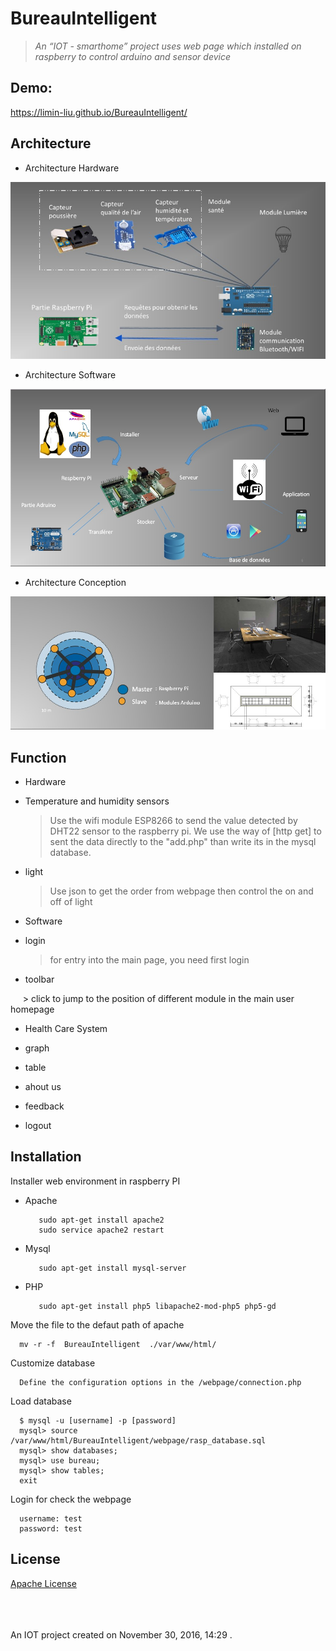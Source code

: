 BureauIntelligent
==========

>_An “IOT - smarthome” project uses web page which installed on raspberry to control arduino and sensor device_ 
   


 
Demo:
-------

https://limin-liu.github.io/BureauIntelligent/


Architecture
---------

* Architecture Hardware 
 
![Architecture hardware](https://github.com/limin-liu/BureauIntelligent/blob/master/Architecture%20hardware.jpg "Architecture hardware")

* Architecture Software 

![Architecture software](https://github.com/limin-liu/BureauIntelligent/blob/master/Architecture%20software.jpg "Architecture software")

* Architecture Conception 

![Architecture Conception](https://github.com/limin-liu/BureauIntelligent/blob/master/Architecture%20constitution.jpg "Architecture Conception")

Function
--------
* Hardware

 * Temperature and humidity sensors
 
      > Use the wifi module ESP8266 to send the value detected by DHT22 sensor to the raspberry pi. We use the way of [http get] to      sent the data directly to the "add.php" than write its in the mysql database.
      
 * light
 
      > Use json to get the order from webpage then control the on and off of light
 
 
 * Software
  
  * login
  
      > for entry into the main page, you need first login
  
  * toolbar
  
      > click to jump to the position of different module in the main user homepage
      
  * Health Care System   
  
      >
      
  * graph 
  
      >
      
  * table
  
      >
      
  * ahout us
  
      >
      
  * feedback
  
      >
      
  * logout
  
      >
 
 
 
Installation   
-------------

Installer web environment in raspberry PI

* Apache

         sudo apt-get install apache2
         sudo service apache2 restart
      
* Mysql

         sudo apt-get install mysql-server
      
* PHP

         sudo apt-get install php5 libapache2-mod-php5 php5-gd
  
  
    
Move the file to the defaut path of apache

      mv -r -f  BureauIntelligent  ./var/www/html/


Customize database
      
      Define the configuration options in the /webpage/connection.php
      
Load database

      $ mysql -u [username] -p [password]
      mysql> source /var/www/html/BureauIntelligent/webpage/rasp_database.sql
      mysql> show databases; 
      mysql> use bureau;
      mysql> show tables;
      exit
              
Login for check the webpage

      username: test
      password: test

License
--------
[Apache License](https://github.com/limin-liu/BureauIntelligent/blob/master/LICENSE) 



 </br></br></br> 
An IOT project created on November 30, 2016, 14:29 .
